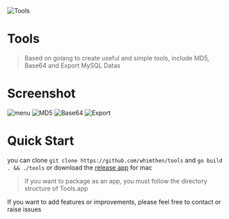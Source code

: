 ![Tools](https://github.com/whimthen/tools/blob/master/icon%402x.png)
# Tools
> Based on golang to create useful and simple tools, include MD5, Base64 and Export MySQL Datas
# Screenshot
![menu](https://s1.ax1x.com/2020/03/25/8X0zEF.png)
![MD5](https://s1.ax1x.com/2020/03/25/8XBp4J.png)
![Base64](https://s1.ax1x.com/2020/03/25/8XBCC9.png)
![Export](https://s1.ax1x.com/2020/03/25/8XBig1.png)

# Quick Start
you can clone `git clone https://github.com/whimthen/tools` and `go build . && ./tools` or download the [release app](https://github.com/whimthen/tools/releases/tag/1.0.0) for mac
> If you want to package as an app, you must follow the directory structure of Tools.app

If you want to add features or improvements, please feel free to contact or raise issues
